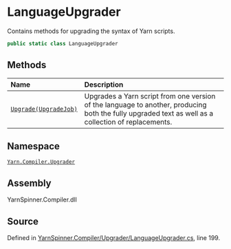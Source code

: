 # LanguageUpgrader

Contains methods for upgrading the syntax of Yarn scripts.

```csharp
public static class LanguageUpgrader
```

## Methods

| Name | Description |
| :--- | :--- |
| [`Upgrade(UpgradeJob)`](languageupgrader.upgrade-upgradejob.md) | Upgrades a Yarn script from one version of the language to another, producing both the fully upgraded text as well as a collection of replacements. |

## Namespace

[`Yarn.Compiler.Upgrader`](../)

## Assembly

YarnSpinner.Compiler.dll

## Source

Defined in [YarnSpinner.Compiler/Upgrader/LanguageUpgrader.cs](https://github.com/YarnSpinnerTool/YarnSpinner//blob/develop/YarnSpinner.Compiler/Upgrader/LanguageUpgrader.cs#L199), line 199.

